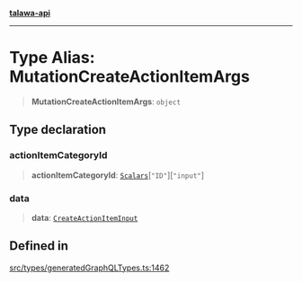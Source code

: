 [**talawa-api**](../../../README.md)

***

# Type Alias: MutationCreateActionItemArgs

> **MutationCreateActionItemArgs**: `object`

## Type declaration

### actionItemCategoryId

> **actionItemCategoryId**: [`Scalars`](Scalars.md)\[`"ID"`\]\[`"input"`\]

### data

> **data**: [`CreateActionItemInput`](CreateActionItemInput.md)

## Defined in

[src/types/generatedGraphQLTypes.ts:1462](https://github.com/Suyash878/talawa-api/blob/e4413cec641a837926071678fed3c7f67234e31e/src/types/generatedGraphQLTypes.ts#L1462)
